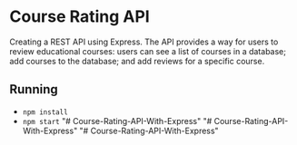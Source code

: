 # Course Rating API

Creating a REST API using Express. The API provides a way for users to review educational courses: users can see a list of courses in a database; add courses to the database; and add reviews for a specific course.

## Running
* `npm install`
* `npm start`
"# Course-Rating-API-With-Express" 
"# Course-Rating-API-With-Express" 
"# Course-Rating-API-With-Express" 
